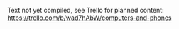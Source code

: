 Text not yet compiled, see Trello for planned content: https://trello.com/b/wad7hAbW/computers-and-phones
